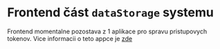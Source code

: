 # Frontend část `dataStorage` systemu

Frontend momentalne pozostava z 1 aplikace pro spravu pristupovych tokenov.
Vice informacii o teto appce je [zde](./control_centre/README.md)